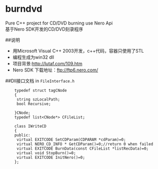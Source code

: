burndvd
=======

Pure C++ project for  CD/DVD burning use Nero Api  
基于Nero SDK开发的CD/DVD刻录程序


##说明

- 用Microsoft Visual C++ 2003开发，c++代码，容器只使用了STL
- 编程生成为win32 dll
- 项目背景:<http://lutaf.com/109.htm>
- Nero SDK 下载地址：<ftp://ftp6.nero.com/>


##Dll接口文档
in  `FileInterface.h `

		typedef struct tagCNode
		{
		 string szLocalPath;
		 bool Recursive;
		
		}CNode;
		typedef list<CNode*> CFileList;
				
		class IWriteCD
		{
		public:
		 virtual EXITCODE SetCDParam(CDPARAM *cdParam)=0;
		 virtual NERO_CD_INFO * GetCDParam()=0;//return 0 when failed
		 virtual EXITCODE BurnData(const CFileList *listRecData)=0;
		 virtual void StopBurn()=0;
		 virtual EXITCODE InitNero()=0;
		};





